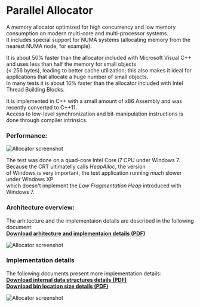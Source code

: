 Parallel Allocator
===================

A memory allocator optimized for high concurrency and low memory consumption on modern multi-core and multi-processor systems.  
It includes special support for NUMA systems (allocating memory from the nearest NUMA node, for example).

It is about 50% faster than the allocator included with Microsoft Visual C++ and uses less than half the memory for small objects  
(< 256 bytes), leading to better cache utilization; this also makes it ideal for applications that allocate a huge number of small objects.  
In many tests it is about 10% faster than the allocator included with Intel Thread Building Blocks.  

It is implemented in C++ with a small amount of x86 Assembly and was recently converted to C++11.  
Access to low-level synchronization and bit-manipulation instructions is done through compiler intrinsics.  

### Performance:  

![Allocator screenshot](http://www.gratianlup.com/documents/allocator_graph1.PNG)  

The test was done on a quad-core Intel Core i7 CPU under Windows 7. Because the CRT ultimatelly calls *HeapAlloc*, the version  
of Windows is very important, the test application running *much* slower under Windows XP  
which doesn't implement the *Low Fragmentation Heap* introduced with Windows 7.

### Architecture overview:  

The arhitecture and the implementaion details are described in the following document:  
**[Download arhitecture and implementaion details (PDF)](http://www.gratianlup.com/documents/parallel_allocator.pdf)**  
  
  
![Allocator screenshot](http://www.gratianlup.com/documents/allocator_summary.png)  

### Implementation details

The following documents present more implementation details:  
**[Download internal data structures details (PDF)](http://www.gratianlup.com/documents/allocator.pdf)**  
**[Download bin location size details (PDF)](http://www.gratianlup.com/documents/allocator_bins.pdf)**  

![Allocator screenshot](http://www.gratianlup.com/documents/allocator.png)  
